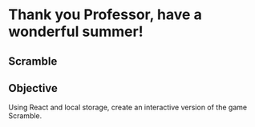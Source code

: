 # Thank you Professor, have a wonderful summer!

## Scramble

## Objective
Using React and local storage, create an interactive version of the game Scramble.
